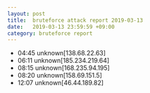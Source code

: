 ```yaml
---
layout: post
title:  bruteforce attack report 2019-03-13
date:   2019-03-13 23:59:59 +09:00
category: bruteforce report
---
```


* 04:45 unknown[138.68.22.63]
* 06:11 unknown[185.234.219.64]
* 08:15 unknown[168.235.94.195]
* 08:20 unknown[158.69.151.5]
* 12:07 unknown[46.44.189.82]
